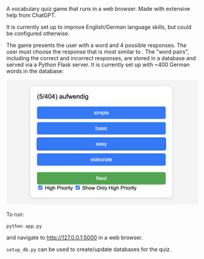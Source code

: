 A vocabulary quiz game that runs in a web browser. Made with extensive help from ChatGPT.

It is currently set up to improve English/German language skills, but could be configured otherwise.

The game presents the user with a word and 4 possible responses. The user must choose the response that is most similar to . The "word pairs", including the correct and incorrect responses, are stored in a database and served via a Python Flask server.  It is currently set up with ~400 German words in the database:

<img src="static/vocabquiz.png" width="600"/>

To run:
```
python app.py
```

and navigate to http://127.0.0.1:5000 in a web browser.

`setup_db.py` can be used to create/update databases for the quiz.
